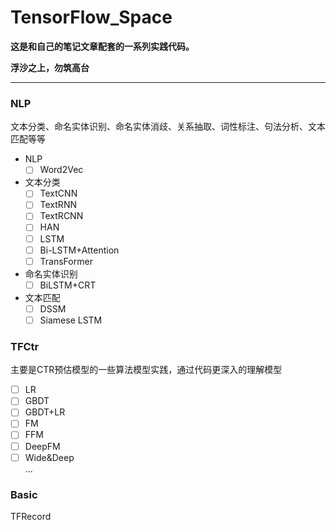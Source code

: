 # TensorFlow_Space

**这是和自己的笔记文章配套的一系列实践代码。**

**浮沙之上，勿筑高台**

---

### NLP

文本分类、命名实体识别、命名实体消歧、关系抽取、词性标注、句法分析、文本匹配等等

* NLP
    * [ ] Word2Vec  
* 文本分类
    * [ ] TextCNN
    * [ ] TextRNN
    * [ ] TextRCNN
    * [ ] HAN
    * [ ] LSTM
    * [ ] Bi-LSTM+Attention
    * [ ] TransFormer
* 命名实体识别
    * [ ] BiLSTM+CRT
* 文本匹配
    * [ ] DSSM
    * [ ] Siamese LSTM

### TFCtr

主要是CTR预估模型的一些算法模型实践，通过代码更深入的理解模型

* [ ] LR  
* [ ] GBDT  
* [ ] GBDT+LR  
* [ ] FM  
* [ ] FFM  
* [ ] DeepFM  
* [ ] Wide&Deep  
...

### Basic

TFRecord  
